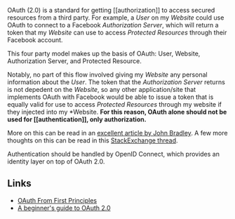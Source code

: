 OAuth (2.0) is a standard for getting [[authorization]] to access secured resources from a third party.  For example, a *User* on my *Website* could use OAuth to connect to a Facebook *Authorization Server*, which will return a token that my *Website* can use to access *Protected Resources* through their Facebook account.

This four party model makes up the basis of OAuth: User, Website, Authorization Server, and Protected Resource.

Notably, no part of this flow involved giving my *Website* any personal information about the *User*.  The token that the *Authorization Server* returns is not depedent on the *Website*, so any other application/site that implements OAuth with Facebook would be able to issue a token that is equally valid for use to access *Protected Resources* through my website if they injected into my *Website.  **For this reason, OAuth alone should not be used for [[authentication]], only authorization.**

More on this can be read in an [excellent article by John Bradley](http://www.thread-safe.com/2012/01/problem-with-oauth-for-authentication.html).  A few more thoughts on this can be read in this [StackExchange thread](https://security.stackexchange.com/questions/37818/why-use-openid-connect-instead-of-plain-oauth2/260519#260519).

Authentication should be handled by OpenID Connect, which provides an identity layer on top of OAuth 2.0.

## Links

- [OAuth From First Principles](https://stack-auth.com/blog/oauth-from-first-principles)
- [A beginner's guide to OAuth 2.0](https://pilcrowonpaper.com/blog/oauth-guide/)